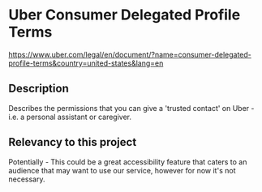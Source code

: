 # Uber Consumer Delegated Profile Terms

https://www.uber.com/legal/en/document/?name=consumer-delegated-profile-terms&country=united-states&lang=en

## Description

Describes the permissions that you can give a 'trusted contact' on Uber - i.e. a personal assistant or caregiver.

## Relevancy to this project

Potentially - This could be a great accessibility feature that caters to an audience that may want to use our service, however for now it's not necessary.